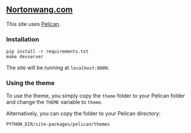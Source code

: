 ## [Nortonwang.com](nortonwang.com)

This site uses [Pelican](https://github.com/getpelican/pelican).

### Installation

    pip install -r requirements.txt
    make devserver
    
The site will be running at `localhost:8000`.

### Using the theme

To use the theme, you simply copy the `theme` folder to your Pelican folder and change the `THEME` variable to `theme`.

Alternatively, you can copy the folder to your Pelican directory:

    PYTHON_DIR/site-packages/pelican/themes